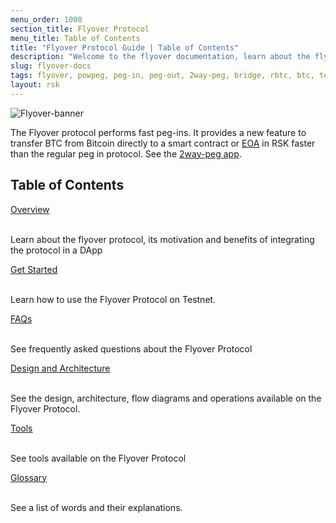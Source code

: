 ```yaml
---
menu_order: 1000
section_title: Flyover Protocol
menu_title: Table of Contents
title: "Flyover Protocol Guide | Table of Contents"
description: "Welcome to the flyover documentation, learn about the flyover architecture, how to get started and integrate the flyover protocol into your project."
slug: flyover-docs
tags: flyover, powpeg, peg-in, peg-out, 2way-peg, bridge, rbtc, btc, testnet, mainnet, guide, setup, integrate, use
layout: rsk
---
```


![Flyover-banner](/assets/img/guides/flyover/flyover-banner.gif)

The Flyover protocol performs fast peg-ins. It provides a new feature to transfer BTC from Bitcoin directly to a smart contract or [EOA](/guides/flyover/glossary/) in RSK faster than the regular peg in protocol. See the [2way-peg app](https://2wp-app.rsk.co/).

## Table of Contents
<div class="container the-stack">
<div class="row rif_blue_text">
    <div class="col">
      <div class="rns-index-box">
        <a href="/rsk/architecture/flyover/">Overview</a>
        <br />
        <br />
        <p>Learn about the flyover protocol, its motivation and benefits of integrating the protocol in a DApp</p>
      </div>
    </div>
  <div class="row rif_blue_text">
    <div class="col">
      <div class="rns-index-box">
        <a href="/guides/flyover/get-started/">Get Started</a>
        <br />
        <br />
        <p>Learn how to use the Flyover Protocol on Testnet.</p>
      </div>
    </div>
    <div class="col">
      <div class="rns-index-box">
        <a href="/guides/flyover/faqs/">FAQs</a>
        <br />
        <br />
        <p>See frequently asked questions about the Flyover Protocol</p>
      </div>
    </div>
  </div>
  <div class="row rif_blue_text">
    <div class="col">
      <div class="rns-index-box">
        <a href="/guides/flyover/design-architecture/" >Design and Architecture</a>
        <br />
        <br />
        <p>See the design, architecture, flow diagrams and operations available on the Flyover Protocol.</p>
      </div>
    </div>
    <div class="col">
      <div class="rns-index-box">
        <a href="/guides/flyover/tools/">Tools</a>
        <br />
        <br />
        <p>See tools available on the Flyover Protocol</p>
      </div>
    </div>
  </div>
  <div class="row rif_blue_text">
    <div class="col">
      <div class="rns-index-box">
        <a href="/guides/flyover/glossary/">Glossary</a>
        <br />
        <br />
        <p>See a list of words and their explanations.</p>
      </div>
    </div>
</div>